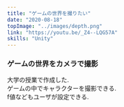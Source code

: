 ```yaml
---
title: "ゲームの世界を撮りたい"
date: "2020-08-18"
topImage: "../images/depth.png"
link: "https://youtu.be/_Z4--LQG57A"
skills: "Unity"
---
```


### ゲームの世界をカメラで撮影

大学の授業で作成した.<br>
ゲームの中でキャラクターを撮影できる.<br>
f値などもユーザが設定できる.

<!-- http://localhost:8000/posts/game/ -->